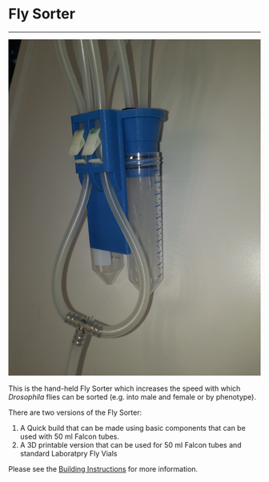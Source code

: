 # Fly Sorter
---
![image1](https://github.com/BageritzLab/Fly-Sorter/blob/main/New%20folder/20240723_105924.jpg)

This is the hand-held Fly Sorter which increases the speed with which *Drosophila* flies can be sorted (e.g. into male and female or by phenotype).

There are two versions of the Fly Sorter:
1. A Quick build that can be made using basic components that can be used with 50 ml Falcon tubes.
2. A 3D printable version that can be used for 50 ml Falcon tubes and standard Laboratpry Fly Vials

Please see the [Building Instructions](https://docs.google.com/document/d/15dwhqNPN-IYihsDtu09y4-i83bKWOhseYIVJSIRqwcc/edit?usp=sharing) for more information.



